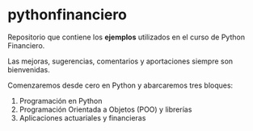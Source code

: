 # pythonfinanciero

Repositorio que contiene los **ejemplos** utilizados en el curso de Python Financiero.

Las mejoras, sugerencias, comentarios y aportaciones siempre son bienvenidas.

Comenzaremos desde cero en Python y abarcaremos tres bloques:
1. Programación en Python
2. Programación Orientada a Objetos (POO) y librerías
3. Aplicaciones actuariales y financieras

